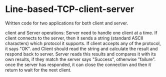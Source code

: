 # Line-based-TCP-client-server

Written code for two applications for both client and server.

client and Server operations:
Server need to handle one client at a time. If client connects to the server, then it sends a string (standard ASCII characters) which protocol it supports. If client accepts any of the protocol, it says "OK". and Client should read the string and calculate the result and respond back to server. Server reads this results and compares it with its own results, if they match the server says "Success", otherwise "failure". once the server has responded, it can close the connection and then it return to wait for the next client.
